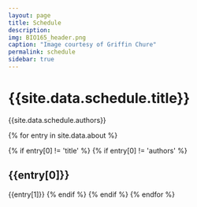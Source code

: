 ```yaml
---
layout: page
title: Schedule
description: 
img: BIO165_header.png 
caption: "Image courtesy of Griffin Chure"
permalink: schedule
sidebar: true
---
```


# {{site.data.schedule.title}}
{{site.data.schedule.authors}}

{% for entry in site.data.about %}

{% if entry[0] != 'title' %}
{% if entry[0] != 'authors' %}
## {{entry[0]}}
{{entry[1]}}
{% endif %}
{% endif %}
{% endfor %}